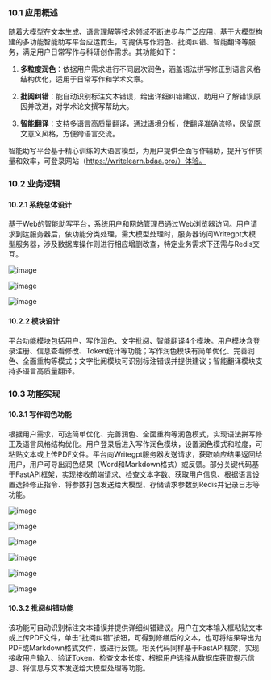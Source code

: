 ### 10.1 应用概述
随着大模型在文本生成、语言理解等技术领域不断进步与广泛应用，基于大模型构建的多功能智能助写平台应运而生，可提供写作润色、批阅纠错、智能翻译等服务，满足用户日常写作与科研创作需求。其功能如下：

1. **多粒度润色**：依据用户需求进行不同层次润色，涵盖语法拼写修正到语言风格结构优化，适用于日常写作和学术文章。

2. **批阅纠错**：能自动识别标注文本错误，给出详细纠错建议，助用户了解错误原因并改进，对学术论文撰写帮助大。 

3. **智能翻译**：支持多语言高质量翻译，通过语境分析，使翻译准确流畅，保留原文意义风格，方便跨语言交流。

智能助写平台基于精心训练的大语言模型，为用户提供全面写作辅助，提升写作质量和效率，可登录网站（https://writelearn.bdaa.pro/）体验。

### 10.2 业务逻辑
#### 10.2.1 系统总体设计 
基于Web的智能助写平台，系统用户和网站管理员通过Web浏览器访问。用户请求到达服务器后，依功能分类处理，需大模型处理时，服务器访问Writegpt大模型服务器，涉及数据库操作则进行相应增删改查，特定业务需求下还需与Redis交互。 

![image](https://github.com/user-attachments/assets/5cefe4e8-860d-46cd-be90-04984771a56e)


![image](https://github.com/user-attachments/assets/6a947ca1-0775-4830-b317-a15fcdd63c94)


![image](https://github.com/user-attachments/assets/1abb328e-b668-408c-94ec-064b5477541d)


#### 10.2.2 模块设计 
平台功能模块包括用户、写作润色、文字批阅、智能翻译4个模块。用户模块含登录注册、信息查看修改、Token统计等功能；写作润色模块有简单优化、完善润色、全面重构等模式；文字批阅模块可识别标注错误并提供建议；智能翻译模块支持多语言高质量翻译。

### 10.3 功能实现
#### 10.3.1 写作润色功能 
根据用户需求，可选简单优化、完善润色、全面重构等润色模式，实现语法拼写修正及语言风格结构优化。用户登录后进入写作润色模块，设置润色模式和粒度，可粘贴文本或上传PDF文件。平台向Writegpt服务器发送请求，获取响应结果返回给用户，用户可导出润色结果（Word和Markdown格式）或反馈。部分关键代码基于FastAPI框架，实现接收前端请求、检查文本字数、获取用户信息、根据语言设置选择修正指令、将参数打包发送给大模型、存储请求参数到Redis并记录日志等功能。 


![image](https://github.com/user-attachments/assets/cd66f29c-38ee-4562-b3d9-e35300d3bf88)


![image](https://github.com/user-attachments/assets/e5e11dc4-7ff3-4a08-96fc-6c7903cab87f)


![image](https://github.com/user-attachments/assets/70647ca9-c4ef-4af6-85ec-08863b999d04)


![image](https://github.com/user-attachments/assets/fdaddc06-de05-44de-aca7-93985d844357)



![image](https://github.com/user-attachments/assets/a7da9bc9-4029-44af-9b96-e70382a8e8cc)



![image](https://github.com/user-attachments/assets/ca4270f7-d368-4e20-85e7-9088a47024d1)


#### 10.3.2 批阅纠错功能 
该功能可自动识别标注文本错误并提供详细纠错建议。用户在文本输入框粘贴文本或上传PDF文件，单击“批阅纠错”按钮，可得到修缮后的文本，也可将结果导出为PDF或Markdown格式文件，或进行反馈。相关代码同样基于FastAPI框架，实现接收用户输入、验证Token、检查文本长度、根据用户选择从数据库获取提示信息、将信息与文本发送给大模型处理等功能。 
